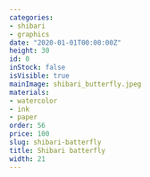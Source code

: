 ```yaml
---
categories:
- shibari
- graphics
date: "2020-01-01T00:00:00Z"
height: 30
id: 0
inStock: false
isVisible: true
mainImage: shibari_butterfly.jpeg
materials:
- watercolor
- ink
- paper
order: 56
price: 100
slug: shibari-batterfly
title: Shibari batterfly
width: 21
---
```


